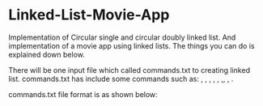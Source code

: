 # Linked-List-Movie-App

Implementation of Circular single and circular doubly linked list.
And implementation of a movie app using linked lists. The things you can do is explained down below.

There will be one input file which called commands.txt to creating linked list. commands.txt has include some commands such as:
<addMovie>, <deleteMovie>, <addUser>, <deleteUser>, <checkoutMovie>, <showUser>,<showMovie>, <showAllMovies>, <returnMovie>.

commands.txt file format is as shown below:
<addMovie><tab><movieId><tab><movieTitle><tab><movieYear>
<deleteMovie><tab><movieId>
<addUser><tab><userId><tab><userName>
<deleteUser><tab><userId>
<checkoutMovie><tab><movieId><tab><userId>
<showUser><tab><userId>
<showMovie><tab><movieId>
<showAllMovies>
<returnMovie><tab><movieId>
 
